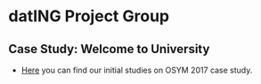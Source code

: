 
# datING Project Group

## Case Study: Welcome to University

+ [Here](Case_Study.html) you can find our initial studies on OSYM 2017 case study.



